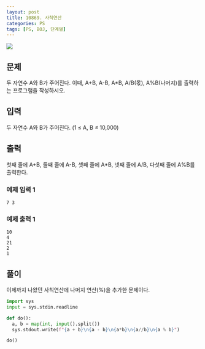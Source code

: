 ```yaml
---
layout: post
title: 10869. 사칙연산
categories: PS
tags: [PS, BOJ, 단계별]
---
```


<img src="https://onlinejudgeimages.s3-ap-northeast-1.amazonaws.com/images/boj-og.png" />

## 문제

두 자연수 A와 B가 주어진다. 이때, A+B, A-B, A\*B, A/B(몫), A%B(나머지)를 출력하는 프로그램을 작성하시오.

## 입력

두 자연수 A와 B가 주어진다. (1 ≤ A, B ≤ 10,000)

## 출력

첫째 줄에 A+B, 둘째 줄에 A-B, 셋째 줄에 A\*B, 넷째 줄에 A/B, 다섯째 줄에 A%B를 출력한다.

### 예제 입력 1

```
7 3
```

### 예제 출력 1

```
10
4
21
2
1
```

## 풀이

이제까지 나왔던 사칙연산에 나머지 연산(%)을 추가한 문제이다.

```python
import sys
input = sys.stdin.readline

def do():
  a, b = map(int, input().split())
  sys.stdout.write(f"{a + b}\n{a - b}\n{a*b}\n{a//b}\n{a % b}")

do()

```
